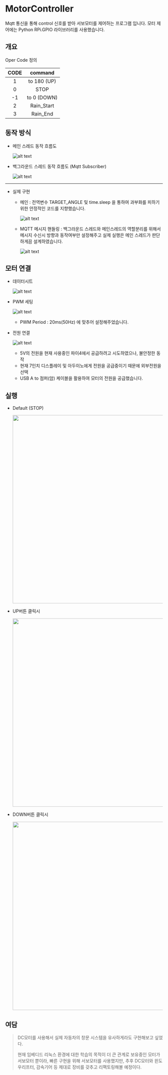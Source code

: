 # MotorController
Mqtt 통신을 통해 control 신호를 받아 서보모터를 제어하는 프로그램 입니다.
모터 제어에는 Python RPi.GPIO 라이브러리를 사용했습니다.

## 개요

Oper Code 정의

|CODE|command|
|:--:|:--:|
|1|to 180 (UP)|
|0|STOP|
|-1|to 0 (DOWN)|
|2|Rain_Start|
|3|Rain_End|


## 동작 방식

- 메인 스레드 동작 흐름도
    
    ![alt text](img/image-5.png)

- 백그라운드 스레드 동작 흐름도 (Mqtt Subscriber)
    
    ![alt text](img/image-4.png)

---

- 실제 구현

    - 메인 : 전역변수 TARGET_ANGLE 및 time.sleep 을 통하여 과부화를 피하기 위한 안정적인 코드를 지향했습니다.

        ![alt text](img/image-8.png)

    - MQTT 메시지 핸들링 : 백그라운드 스레드와 메인스레드의 역할분리를 위해서 메시지 수신시 방향과 동작여부만 설정해주고 실제 실행은 메인 스레드가 판단하게끔 설계하였습니다. 

        ![alt text](img/image-7.png)

## 모터 연결
- 데이터시트

    ![alt text](img/image-1.png)

- PWM 세팅

    ![alt text](img/image-2.png)
    - PWM Period : 20ms(50Hz) 에 맞추어 설정해주었습니다.

- 전원 연결

    ![alt text](img/image-3.png)
    - 5V의 전원을 현재 사용중인 파이4에서 공급하려고 시도하였으나, 불안정한 동작
    - 현재 7인치 디스플레이 및 아두이노에게 전원을 공급중이기 때문에 외부전원을 선택
    - USB A to 점퍼(암) 케이블을 활용하여 모터의 전원을 공급했습니다.

## 실행

- Default (STOP)

    <img src = "img/12.jpg" width = 600 height = 600/>

- UP버튼 클릭시
    
    <img src = "img/34.jpg" width = 600 height = 600/>

- DOWN버튼 클릭시

    <img src = "img/56.jpg" width = 600 height = 600/>


## 여담

> DC모터를 사용해서 실제 자동차의 창문 시스템을 유사하게라도 구현해보고 싶었다.
>
> 현재 임베디드 리눅스 환경에 대한 학습의 목적이 더 큰 관계로
> 보유중인 모터가 서보모터 뿐이라, 빠른 구현을 위해 서보모터를 사용했지만, 
> 추후 DC모터와 윈도우리프터, 감속기어 등 제대로 장비를 갖추고 리팩토링해볼 예정이다.
